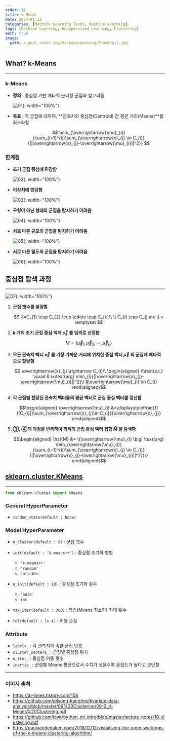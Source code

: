 ```yaml
---
order: 13
title: k-Means
date: 2024-01-13
categories: [Machine Learning Techs, Machine Learning]
tags: [Machine Learning, Unsupervised Learning, Clustering]
math: true
image:
  path: /_post_refer_img/MachineLearning/Thumbnail.jpg
---
```


## What? k-Means
-----

### k-Means

- **정의** : 중심점 기반 배타적 분리형 군집화 알고리즘

    ![01](/_post_refer_img/MachineLearning/13-01.png){: width="100%"}

- **목표** : 각 군집에 대하여, **관측치와 중심점(Centroid) 간 평균 거리(Means)**를 최소화함

    $$
    \min_{\overrightarrow{\mu}_{i}}{\sum_{i=1}^{k}\sum_{\overrightarrow{x}_{j} \in C_{i}}{||\overrightarrow{x}_{j}-\overrightarrow{\mu}_{i}||^2}}
    $$

### 한계점

- **초기 군집 중심에 민감함**

    ![02](/_post_refer_img/MachineLearning/13-02.png){: width="100%"}

- **이상치에 민감함**

    ![03](/_post_refer_img/MachineLearning/13-03.png){: width="100%"}

- **구형이 아닌 형태의 군집을 탐지하기 어려움**

    ![04](/_post_refer_img/MachineLearning/13-04.png){: width="100%"}

- **서로 다른 규모의 군집을 탐지하기 어려움**

    ![05](/_post_refer_img/MachineLearning/13-05.png){: width="100%"}

- **서로 다른 밀도의 군집을 탐지하기 어려움**

    ![06](/_post_refer_img/MachineLearning/13-06.png){: width="100%"}

## 중심점 탐색 과정
-----

![07](/_post_refer_img/MachineLearning/13-07.png){: width="100%"}

1. **군집 갯수를 설정함**

    $$
    X=C_{1} \cup C_{2} \cup \cdots \cup C_{k}\\
    \\ C_{i} \cap C_{j \ne i} = \emptyset
    $$

2. **$k$ 개의 초기 군집 중심 벡터 $\overrightarrow{c}$ 를 임의로 선정함**

    $$
    M=\{\overrightarrow{\mu}_{1},\overrightarrow{\mu}_{2},\cdots,\overrightarrow{\mu}_{k}\}
    $$

3. **모든 관측치 벡터 $\overrightarrow{x}$ 를 가장 가까운 거리에 위치한 중심 벡터 $\overrightarrow{\mu}$ 의 군집에 배타적으로 할당함**

    $$
    \overrightarrow{x}_{j} \rightarrow C_{i}\\
    \begin{aligned}
    \\\text{s.t.} \quad 
    & i=\text{arg} \min_{i}{||\overrightarrow{x}_{j}-\overrightarrow{\mu}_{i}||^2}\\
    &\overrightarrow{\mu}_{i} \in C_{i}
    \end{aligned}$$

4. **각 군집별 할당된 관측치 벡터들의 평균 벡터로 군집 중심 벡터를 갱신함**

    $$\begin{aligned}
    \overrightarrow{\mu}_{i}
    &=\displaystyle\frac{1}{|C_{i}|}\sum_{\overrightarrow{x}_{j}\in C_{i}}{\overrightarrow{x}_{j}}
    \end{aligned}$$

5. **③, ④의 과정을 반복하여 최적의 군집 중심 벡터 집합 $\hat{M}$ 을 탐색함**

    $$\begin{aligned}
    \hat{M}
    &= \{\overrightarrow{\mu}_{i} \big| \text{arg} \min_{\overrightarrow{\mu}_{i}}{\sum_{i=1}^{k}\sum_{\overrightarrow{x}_{j} \in C_{i}}{||\overrightarrow{x}_{j}-\overrightarrow{\mu}_{i}||^2}}\}
    \end{aligned}$$

## [sklearn.cluster.KMeans](https://scikit-learn.org/stable/modules/generated/sklearn.cluster.KMeans.html)
-----

```python
from sklearn.cluster import KMeans
```

### General HyperParameter

- `random_state(default : None)`

### Model HyperParameter

- `n_cluster(default : 8)` : 군집 갯수

- `init(default : 'k-means++')` : 중심점 초기화 방법
    - `'k-means++'`
    - `'random'`
    - `callable`

- `n_init(default : 10)` : 중심점 초기화 횟수
    - `'auto'`
    - `int`

- `max_iter(default : 300)` : 학습(Means 최소화) 최대 횟수

- `tol(default : 1e-4)` : 허용 손실

### Attribute

- `labels_` : 각 관측치가 속한 군집 번호
- `cluster_centers_` : 군집별 중심점 위치
- `n_iter_` : 중심점 이동 횟수
- `inertia_` : 군집별 Means 평균으로서 수치가 낮을수록 응집도가 높다고 판단함

-----

### 이미지 출처

- https://ai-times.tistory.com/158
- https://github.com/pilsung-kang/multivariate-data-analysis/blob/master/09%20Clustering/09-2_K-Means%20Clustering.pdf
- https://github.com/lovit/python_ml_intro/blob/master/lecture_notes/10_clustering.pdf
- https://paulvanderlaken.com/2018/12/12/visualizing-the-inner-workings-of-the-k-means-clustering-algorithm/